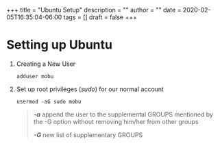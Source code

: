 +++
title = "Ubuntu Setup"
description = ""
author = ""
date = 2020-02-05T16:35:04-06:00
tags = []
draft = false
+++
# Setting up Ubuntu
1. Creating a New User
    ```
    adduser mobu
    ```
2. Set up root privileges (_sudo_) for our normal account
    ```
    usermod -aG sudo mobu
    ```
    > **_-a_** append the user to the supplemental GROUPS mentioned by the -G option without removing him/her from other groups
    >
    > **_-G_** new list of supplementary GROUPS